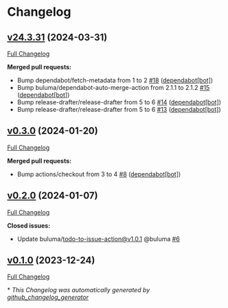 # Changelog

## [v24.3.31](https://github.com/buluma/ansible-role-netdata/tree/v24.3.31) (2024-03-31)

[Full Changelog](https://github.com/buluma/ansible-role-netdata/compare/v0.3.0...v24.3.31)

**Merged pull requests:**

- Bump dependabot/fetch-metadata from 1 to 2 [\#18](https://github.com/buluma/ansible-role-netdata/pull/18) ([dependabot[bot]](https://github.com/apps/dependabot))
- Bump buluma/dependabot-auto-merge-action from 2.1.1 to 2.1.2 [\#15](https://github.com/buluma/ansible-role-netdata/pull/15) ([dependabot[bot]](https://github.com/apps/dependabot))
- Bump release-drafter/release-drafter from 5 to 6 [\#14](https://github.com/buluma/ansible-role-netdata/pull/14) ([dependabot[bot]](https://github.com/apps/dependabot))
- Bump release-drafter/release-drafter from 5 to 6 [\#13](https://github.com/buluma/ansible-role-netdata/pull/13) ([dependabot[bot]](https://github.com/apps/dependabot))

## [v0.3.0](https://github.com/buluma/ansible-role-netdata/tree/v0.3.0) (2024-01-20)

[Full Changelog](https://github.com/buluma/ansible-role-netdata/compare/v0.2.0...v0.3.0)

**Merged pull requests:**

- Bump actions/checkout from 3 to 4 [\#8](https://github.com/buluma/ansible-role-netdata/pull/8) ([dependabot[bot]](https://github.com/apps/dependabot))

## [v0.2.0](https://github.com/buluma/ansible-role-netdata/tree/v0.2.0) (2024-01-07)

[Full Changelog](https://github.com/buluma/ansible-role-netdata/compare/v0.1.0...v0.2.0)

**Closed issues:**

- Update buluma/todo-to-issue-action@v1.0.1 @buluma [\#6](https://github.com/buluma/ansible-role-netdata/issues/6)

## [v0.1.0](https://github.com/buluma/ansible-role-netdata/tree/v0.1.0) (2023-12-24)

[Full Changelog](https://github.com/buluma/ansible-role-netdata/compare/dd25249106968fd8a43373fce7278ac25c65a1a9...v0.1.0)



\* *This Changelog was automatically generated by [github_changelog_generator](https://github.com/github-changelog-generator/github-changelog-generator)*

